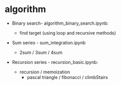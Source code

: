 # algorithm
* Binary search- algorithm_binary_search.ipynb: 
   * find target (using loop and recursive methods)
* Sum series - sum_integration.ipynb
   * 2sum / 3sum / 4sum
   
* Recursion series - recursion_basic.ipynb:
   * recursion / memoization 
      * pascal triangle / fibonacci / climbStairs

